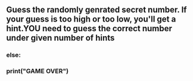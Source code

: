 ## Guess the randomly genrated secret number. If your guess is too high or too low, you'll get a hint.YOU need to guess the correct number under given number of hints<br /> 
### else:
###  print("GAME OVER")
